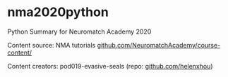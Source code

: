 # nma2020python

Python Summary for Neuromatch Academy 2020

Content source: NMA tutorials [github.com/NeuromatchAcademy/course-content/](github.com/NeuromatchAcademy/course-content/)

Content creators: pod019-evasive-seals (repo: [github.com/helenxhou](github.com/helenxhou))
